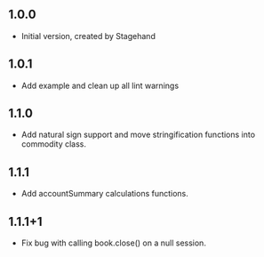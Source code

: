 ## 1.0.0

- Initial version, created by Stagehand

## 1.0.1

- Add example and clean up all lint warnings

## 1.1.0

- Add natural sign support and move stringification functions into commodity class.

## 1.1.1

- Add accountSummary calculations functions.

## 1.1.1+1

- Fix bug with calling book.close() on a null session.

